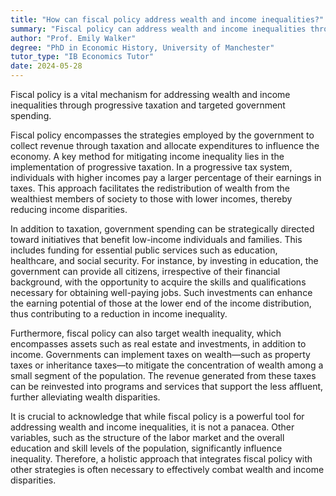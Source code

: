 ```yaml
---
title: "How can fiscal policy address wealth and income inequalities?"
summary: "Fiscal policy can address wealth and income inequalities through progressive taxation and targeted government spending."
author: "Prof. Emily Walker"
degree: "PhD in Economic History, University of Manchester"
tutor_type: "IB Economics Tutor"
date: 2024-05-28
---
```


Fiscal policy is a vital mechanism for addressing wealth and income inequalities through progressive taxation and targeted government spending.

Fiscal policy encompasses the strategies employed by the government to collect revenue through taxation and allocate expenditures to influence the economy. A key method for mitigating income inequality lies in the implementation of progressive taxation. In a progressive tax system, individuals with higher incomes pay a larger percentage of their earnings in taxes. This approach facilitates the redistribution of wealth from the wealthiest members of society to those with lower incomes, thereby reducing income disparities.

In addition to taxation, government spending can be strategically directed toward initiatives that benefit low-income individuals and families. This includes funding for essential public services such as education, healthcare, and social security. For instance, by investing in education, the government can provide all citizens, irrespective of their financial background, with the opportunity to acquire the skills and qualifications necessary for obtaining well-paying jobs. Such investments can enhance the earning potential of those at the lower end of the income distribution, thus contributing to a reduction in income inequality.

Furthermore, fiscal policy can also target wealth inequality, which encompasses assets such as real estate and investments, in addition to income. Governments can implement taxes on wealth—such as property taxes or inheritance taxes—to mitigate the concentration of wealth among a small segment of the population. The revenue generated from these taxes can be reinvested into programs and services that support the less affluent, further alleviating wealth disparities.

It is crucial to acknowledge that while fiscal policy is a powerful tool for addressing wealth and income inequalities, it is not a panacea. Other variables, such as the structure of the labor market and the overall education and skill levels of the population, significantly influence inequality. Therefore, a holistic approach that integrates fiscal policy with other strategies is often necessary to effectively combat wealth and income disparities.
    